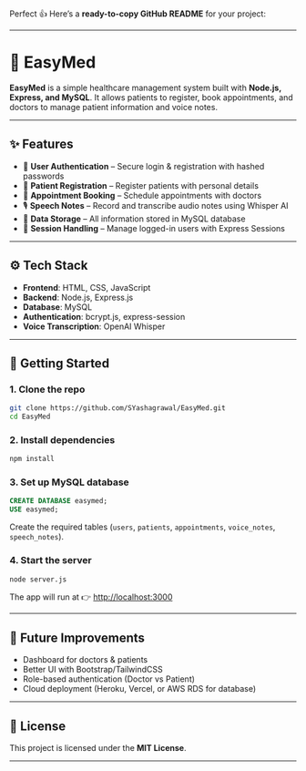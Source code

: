 Perfect 👍 Here’s a **ready-to-copy GitHub README** for your project:

---

# 🏥 EasyMed

**EasyMed** is a simple healthcare management system built with **Node.js, Express, and MySQL**.
It allows patients to register, book appointments, and doctors to manage patient information and voice notes.

---

## ✨ Features

* 👤 **User Authentication** – Secure login & registration with hashed passwords
* 🧾 **Patient Registration** – Register patients with personal details
* 📅 **Appointment Booking** – Schedule appointments with doctors
* 🎙 **Speech Notes** – Record and transcribe audio notes using Whisper AI
* 📂 **Data Storage** – All information stored in MySQL database
* 🔐 **Session Handling** – Manage logged-in users with Express Sessions

---

## ⚙️ Tech Stack

* **Frontend**: HTML, CSS, JavaScript
* **Backend**: Node.js, Express.js
* **Database**: MySQL
* **Authentication**: bcrypt.js, express-session
* **Voice Transcription**: OpenAI Whisper

---

## 🚀 Getting Started

### 1. Clone the repo

```bash
git clone https://github.com/SYashagrawal/EasyMed.git
cd EasyMed
```

### 2. Install dependencies

```bash
npm install
```

### 3. Set up MySQL database

```sql
CREATE DATABASE easymed;
USE easymed;
```

Create the required tables (`users`, `patients`, `appointments`, `voice_notes`, `speech_notes`).

### 4. Start the server

```bash
node server.js
```

The app will run at 👉 [http://localhost:3000](http://localhost:3000)

---

## 📌 Future Improvements

* Dashboard for doctors & patients
* Better UI with Bootstrap/TailwindCSS
* Role-based authentication (Doctor vs Patient)
* Cloud deployment (Heroku, Vercel, or AWS RDS for database)

---

## 📄 License

This project is licensed under the **MIT License**.

---
